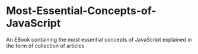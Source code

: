 # Most-Essential-Concepts-of-JavaScript
An EBook containing the most essential concepts of JavaScript explained in the form of collection of articles
